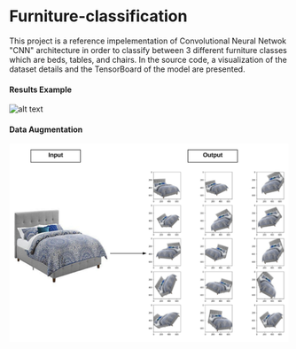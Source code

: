 # Furniture-classification
This project is a reference impelementation of Convolutional Neural Netwok "CNN" architecture in order to classify between 3 different furniture classes which are beds, tables, and chairs. In the source code, a visualization of the dataset details and the TensorBoard of the model are presented.
#### Results Example
![alt text](https://github.com/hedayaahmed/Furniture-classification/blob/main/CNN%20best.png)
#### Data Augmentation
![alt text](https://github.com/hedayaahmed/Furniture-classification/blob/main/CNN%20augmentation.png)

